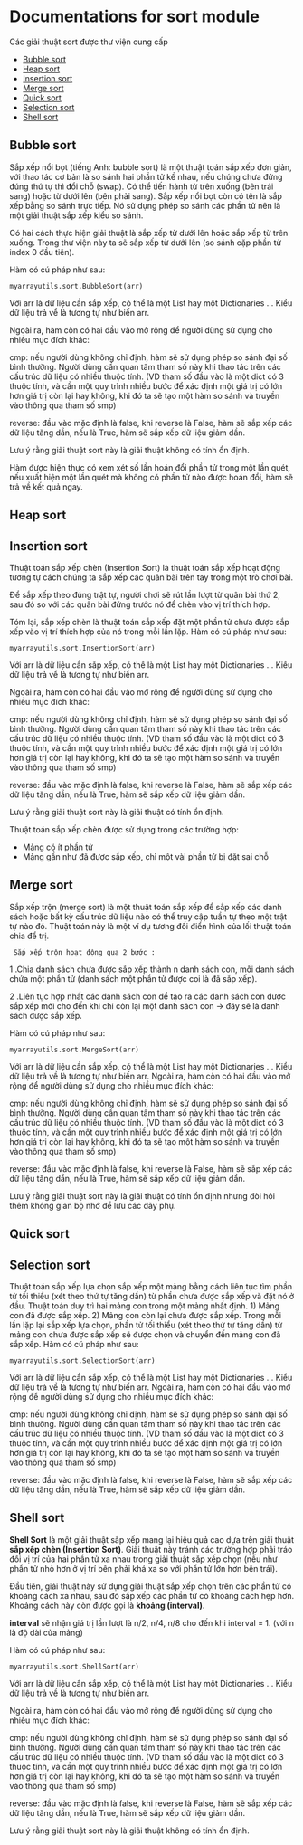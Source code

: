 # Documentations for sort module

Các giải thuật sort được thư viện cung cấp

- [Bubble sort](#bubble-sort)
- [Heap sort](#heap-sort)
- [Insertion sort](#insertion-sort)
- [Merge sort](#merge-sort)
- [Quick sort](#quick-sort)
- [Selection sort](#selection-sort)
- [Shell sort](#shell-sort)

## Bubble sort

Sắp xếp nổi bọt (tiếng Anh: bubble sort) là một thuật toán sắp xếp đơn giản, với thao tác cơ bản là so sánh hai phần tử kề nhau, nếu chúng chưa đứng đúng thứ tự thì đổi chỗ (swap). Có thể tiến hành từ trên xuống (bên trái sang) hoặc từ dưới lên (bên phải sang). Sắp xếp nổi bọt còn có tên là sắp xếp bằng so sánh trực tiếp. Nó sử dụng phép so sánh các phần tử nên là một giải thuật sắp xếp kiểu so sánh.

Có hai cách thực hiện giải thuật là sắp xếp từ dưới lên hoặc sắp xếp từ trên xuống. Trong thư viện này ta sẽ sắp xếp từ dưới lên (so sánh cặp phần tử index 0 đầu tiên).

Hàm có cú pháp như sau:
```commandline
myarrayutils.sort.BubbleSort(arr)
```
Với arr là dữ liệu cần sắp xếp, có thể là một List hay một Dictionaries ...
Kiểu dữ liệu trả về là tương tự như biến arr.

Ngoài ra, hàm còn có hai đầu vào mở rộng để người dùng sử dụng cho nhiều mục đích khác:

cmp: nếu người dùng không chỉ định, hàm sẽ sử dụng phép so sánh đại số bình thường. Người dùng cần quan tâm tham số này khi thao tác trên các cấu trúc dữ liệu có nhiều thuộc tính. (VD tham số đầu vào là một dict có 3 thuộc tính, và cần một quy trình nhiều bước để xác định một giá trị có lớn hơn giá trị còn lại hay không, khi đó ta sẽ tạo một hàm so sánh và truyền vào thông qua tham số smp)

reverse: đầu vào mặc định là false, khi reverse là False, hàm sẽ sắp xếp các dữ liệu tăng dần, nếu là True, hàm sẽ sắp xếp dữ liệu giảm dần.

Lưu ý rằng giải thuật sort này là giải thuật không có tính ổn định.

Hàm được hiện thực có xem xét số lần hoán đổi phần tử trong một lần quét, nếu xuất hiện một lần quét mà không có phần tử nào được hoán đổi, hàm sẽ trả về kết quả ngay.
## Heap sort

## Insertion sort
Thuật toán sắp xếp chèn (Insertion Sort) là thuật toán sắp xếp hoạt động tương tự cách chúng ta sắp xếp các quân bài trên tay trong một trò chơi bài.

Để sắp xếp theo đúng trật tự, người chơi sẽ rút lần lượt từ quân bài thứ 2, sau đó so với các quân bài đứng trước nó để chèn vào vị trí thích hợp.

Tóm lại, sắp xếp chèn là thuật toán sắp xếp đặt một phần tử chưa được sắp xếp vào vị trí thích hợp của nó trong mỗi lần lặp.
Hàm có cú pháp như sau:
```commandline
myarrayutils.sort.InsertionSort(arr)
```
Với arr là dữ liệu cần sắp xếp, có thể là một List hay một Dictionaries ...
Kiểu dữ liệu trả về là tương tự như biến arr.

Ngoài ra, hàm còn có hai đầu vào mở rộng để người dùng sử dụng cho nhiều mục đích khác:

cmp: nếu người dùng không chỉ định, hàm sẽ sử dụng phép so sánh đại số bình thường. Người dùng cần quan tâm tham số này khi thao tác trên các cấu trúc dữ liệu có nhiều thuộc tính. (VD tham số đầu vào là một dict có 3 thuộc tính, và cần một quy trình nhiều bước để xác định một giá trị có lớn hơn giá trị còn lại hay không, khi đó ta sẽ tạo một hàm so sánh và truyền vào thông qua tham số smp)

reverse: đầu vào mặc định là false, khi reverse là False, hàm sẽ sắp xếp các dữ liệu tăng dần, nếu là True, hàm sẽ sắp xếp dữ liệu giảm dần.

Lưu ý rằng giải thuật sort này là giải thuật có tính ổn định.

Thuật toán sắp xếp chèn được sử dụng trong các trường hợp:
- Mảng có ít phần tử
- Mảng gần như đã được sắp xếp, chỉ một vài phần tử bị đặt sai chỗ

## Merge sort
Sắp xếp trộn (merge sort) là một thuật toán sắp xếp để sắp xếp các danh sách hoặc bất kỳ cấu trúc dữ liệu nào có thể truy cập tuần tự theo một trật tự nào đó. Thuật toán này là một ví dụ tương đối điển hình của lối thuật toán chia để trị.

     Sắp xếp trộn hoạt động qua 2 bước : 

 1 .Chia danh sách chưa được sắp xếp thành n danh sách con, mỗi danh sách chứa một phần tử (danh sách một phần tử được coi là đã sắp xếp).
 
 2 .Liên tục hợp nhất các danh sách con để tạo ra các danh sách con được sắp xếp mới cho đến khi chỉ còn lại một danh sách con -> đây sẽ là danh sách được sắp xếp.
 
Hàm có cú pháp như sau:
```commandline
myarrayutils.sort.MergeSort(arr)
```
Với arr là dữ liệu cần sắp xếp, có thể là một List hay một Dictionaries ...
Kiểu dữ liệu trả về là tương tự như biến arr.
Ngoài ra, hàm còn có hai đầu vào mở rộng để người dùng sử dụng cho nhiều mục đích khác:

cmp: nếu người dùng không chỉ định, hàm sẽ sử dụng phép so sánh đại số bình thường. Người dùng cần quan tâm tham số này khi thao tác trên các cấu trúc dữ liệu có nhiều thuộc tính. (VD tham số đầu vào là một dict có 3 thuộc tính, và cần một quy trình nhiều bước để xác định một giá trị có lớn hơn giá trị còn lại hay không, khi đó ta sẽ tạo một hàm so sánh và truyền vào thông qua tham số smp)

reverse: đầu vào mặc định là false, khi reverse là False, hàm sẽ sắp xếp các dữ liệu tăng dần, nếu là True, hàm sẽ sắp xếp dữ liệu giảm dần.

Lưu ý rằng giải thuật sort này là giải thuật có tính ổn định nhưng đòi hỏi thêm không gian bộ nhớ để lưu các dãy phụ.
## Quick sort

## Selection sort
Thuật toán sắp xếp lựa chọn sắp xếp một mảng bằng cách liên tục tìm phần tử tối thiểu (xét theo thứ tự tăng dần) từ phần chưa được sắp xếp và đặt nó ở đầu. Thuật toán duy trì hai mảng con trong một mảng nhất định.
        1) Mảng con đã được sắp xếp.
        2) Mảng con còn lại chưa được sắp xếp.
Trong mỗi lần lặp lại sắp xếp lựa chọn, phần tử tối thiểu (xét theo thứ tự tăng dần) từ mảng con chưa được sắp xếp sẽ được chọn và chuyển đến mảng con đã sắp xếp.
Hàm có cú pháp như sau:
```commandline
myarrayutils.sort.SelectionSort(arr)
```
Với arr là dữ liệu cần sắp xếp, có thể là một List hay một Dictionaries ...
Kiểu dữ liệu trả về là tương tự như biến arr.
Ngoài ra, hàm còn có hai đầu vào mở rộng để người dùng sử dụng cho nhiều mục đích khác:

cmp: nếu người dùng không chỉ định, hàm sẽ sử dụng phép so sánh đại số bình thường. Người dùng cần quan tâm tham số này khi thao tác trên các cấu trúc dữ liệu có nhiều thuộc tính. (VD tham số đầu vào là một dict có 3 thuộc tính, và cần một quy trình nhiều bước để xác định một giá trị có lớn hơn giá trị còn lại hay không, khi đó ta sẽ tạo một hàm so sánh và truyền vào thông qua tham số smp)

reverse: đầu vào mặc định là false, khi reverse là False, hàm sẽ sắp xếp các dữ liệu tăng dần, nếu là True, hàm sẽ sắp xếp dữ liệu giảm dần.
## Shell sort
**Shell Sort** là một giải thuật sắp xếp mang lại hiệu quả cao dựa trên giải thuật **sắp xếp chèn (Insertion Sort)**. Giải thuật này tránh các trường hợp phải tráo đổi vị trí của hai phần tử xa nhau trong giải thuật sắp xếp chọn (nếu như phần tử nhỏ hơn ở vị trí bên phải khá xa so với phần tử lớn hơn bên trái).

Đầu tiên, giải thuật này sử dụng giải thuật sắp xếp chọn trên các phần tử có khoảng cách xa nhau, sau đó sắp xếp các phần tử có khoảng cách hẹp hơn. Khoảng cách này còn được gọi là **khoảng (interval)**.

**interval** sẽ nhận giá trị lần lượt là n/2, n/4, n/8 cho đến khi interval = 1. (với n là độ dài của mảng)

Hàm có cú pháp như sau:
```commandline
myarrayutils.sort.ShellSort(arr)
```
Với arr là dữ liệu cần sắp xếp, có thể là một List hay một Dictionaries ...
Kiểu dữ liệu trả về là tương tự như biến arr.

Ngoài ra, hàm còn có hai đầu vào mở rộng để người dùng sử dụng cho nhiều mục đích khác:

cmp: nếu người dùng không chỉ định, hàm sẽ sử dụng phép so sánh đại số bình thường. Người dùng cần quan tâm tham số này khi thao tác trên các cấu trúc dữ liệu có nhiều thuộc tính. (VD tham số đầu vào là một dict có 3 thuộc tính, và cần một quy trình nhiều bước để xác định một giá trị có lớn hơn giá trị còn lại hay không, khi đó ta sẽ tạo một hàm so sánh và truyền vào thông qua tham số smp)

reverse: đầu vào mặc định là false, khi reverse là False, hàm sẽ sắp xếp các dữ liệu tăng dần, nếu là True, hàm sẽ sắp xếp dữ liệu giảm dần.

Lưu ý rằng giải thuật sort này là giải thuật không có tính ổn định.


